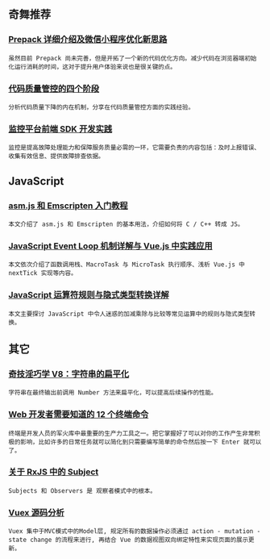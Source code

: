 
## 奇舞推荐

### [Prepack 详细介绍及微信小程序优化新思路](https://zhuanlan.zhihu.com/p/29089574)

    虽然目前 Prepack 尚未完善，但是开拓了一个新的代码优化方向。减少代码在浏览器端初始化运行消耗的时间，这对于提升用户体验来说也是很关键的点。

### [代码质量管控的四个阶段](https://zhuanlan.zhihu.com/p/29086959)

    分析代码质量下降的内在机制，分享在代码质量管控方面的实践经验。

### [监控平台前端 SDK 开发实践](https://tech.meituan.com/hunt-sdk-practice.html)

    监控是提高故障处理能力和保障服务质量必需的一环，它需要负责的内容包括：及时上报错误、收集有效信息、提供故障排查依据。

## JavaScript

### [asm.js 和 Emscripten 入门教程](http://www.ruanyifeng.com/blog/2017/09/asmjs_emscripten.html)

    本文介绍了 asm.js 和 Emscripten 的基本用法，介绍如何将 C / C++ 转成 JS。

### [JavaScript Event Loop 机制详解与 Vue.js 中实践应用](https://zhuanlan.zhihu.com/p/29116364)

    本文依次介绍了函数调用栈、MacroTask 与 MicroTask 执行顺序、浅析 Vue.js 中 nextTick 实现等内容。

### [JavaScript 运算符规则与隐式类型转换详解](https://zhuanlan.zhihu.com/p/29064256)

    本文主要探讨 JavaScript 中令人迷惑的加减乘除与比较等常见运算中的规则与隐式类型转换。

## 其它

### [奇技淫巧学 V8：字符串的扁平化](https://zhuanlan.zhihu.com/p/28907384)

    字符串在最终输出前调用 Number 方法来扁平化，可以提高后续操作的性能。

### [Web 开发者需要知道的 12 个终端命令](https://www.oschina.net/translate/12-terminal-commands-every-web-developer-should-know)

    终端是开发人员的军火库中最重要的生产力工具之一。把它掌握好了可以对你的工作产生非常积极的影响，比如许多的日常任务就可以简化到只需要编写简单的命令然后按一下 Enter 就可以了。

### [关于 RxJS 中的 Subject](https://github.com/RxJS-CN/rxjs-articles-translation/blob/master/articles/On-The-Subject-Of-Subjects.md)

    Subjects 和 Observers 是 观察者模式中的根本。

### [Vuex 源码分析](https://github.com/dwqs/blog/issues/58)

    Vuex 集中于MVC模式中的Model层, 规定所有的数据操作必须通过 action - mutation - state change 的流程来进行, 再结合 Vue 的数据视图双向绑定特性来实现页面的展示更新。


